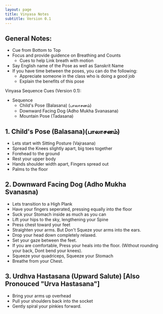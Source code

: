 ```yaml
---
layout: page
title: Vinyasa Notes
subtitle: Version 0.1
---
```


## General Notes:
* Cue from Bottom to Top
* Focus and provide guidence on Breathing and Counts
  * Cues to help Link breath with motion  
* Say English name of the Pose as well as Sanskrit Name
* If you have time between the poses, you can do the following: 
  * Appreciate someone in the class who is doing a good job
  * Explain the benefits of this pose

Vinyasa Sequence Cues (Version 0.1):

* Sequence
  - Child's Pose (Balasana) (பாலாசனம்)
  - Downward Facing Dog (Adho Mukha Svanasana)
  - Mountain Pose (Tadasana)

## 1. Child's Pose (Balasana)(பாலாசனம்)

* Lets start with Sitting Posture (Vajrasana)
* Spread the Knees slightly apart, big toes together
* Forehead to the ground
* Rest your upper body
* Hands shoulder width apart, Fingers spread out
* Palms to the floor

## 2. Downward Facing Dog (Adho Mukha Svanasna)

* Lets transition to a High Plank
* Have your fingers seperated, pressing equally into the floor
* Suck your Stomach inside as much as you can
* Lift your hips to the sky, lengthening your Spine
* Press chest toward your feet
* Straighten your arms. But Don't Squeze your arms into the ears. 
* Drop your head down completely relaxed.
* Set your gaze between the feet.
* If you are comfortable, Press your heals into the floor. (Without rounding your back, Dont bend your knees).
* Squeeze your quadriceps, Squeeze your Stomach
* Breathe from your Chest.

## 3. Urdhva Hastasana (Upward Salute) [Also Pronouced "Urva Hastasana"]

* Bring your arms up overhead
* Pull your shoulders back into the socket
* Gently spiral your pinkies forward.





